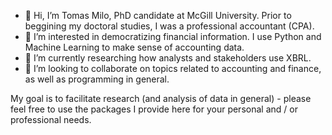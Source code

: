 - 👋 Hi, I’m Tomas Milo, PhD candidate at McGill University. Prior to beggining my doctoral studies, I was a professional accountant (CPA).
- 👀 I’m interested in democratizing financial information. I use Python and Machine Learning to make sense of accounting data.
- 🌱 I’m currently researching how analysts and stakeholders use XBRL. 
- 💞️ I’m looking to collaborate on topics related to accounting and finance, as well as programming in general.

My goal is to facilitate research (and analysis of data in general) - please feel free to use the packages I provide here for your personal and / or professional needs.

<!---
TomasMiloCA/TomasMiloCA is a ✨ special ✨ repository because its `README.md` (this file) appears on your GitHub profile.
You can click the Preview link to take a look at your changes.
--->
